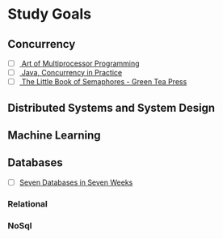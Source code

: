 # Study Goals
## Concurrency
- [ ] [ Art of Multiprocessor Programming](https://www.goodreads.com/book/show/3131525-the-art-of-multiprocessor-programming)
- [ ] [ Java, Concurrency in Practice](https://www.goodreads.com/book/show/127932.Java_Concurrency_in_Practice?from_choice=false&from_home_module=false)
- [ ] [ The Little Book of Semaphores - Green Tea Press](http://greenteapress.com/semaphores/LittleBookOfSemaphores.pdf)

## Distributed Systems and System Design
## Machine Learning
## Databases
- [ ] [Seven Databases in Seven Weeks](https://pragprog.com/book/rwdata/seven-databases-in-seven-weeks)

### Relational
### NoSql
